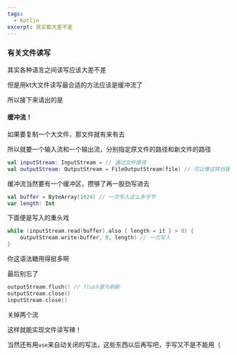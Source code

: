 ```yaml
---
tags:
  - Kotlin
excerpt: 其实都大差不差
---
```

### 有关文件读写

其实各种语言之间读写应该大差不差

但是用kt大文件读写最合适的方法应该是缓冲流了

所以接下来请出的是

#### 缓冲流！

如果要复制一个大文件，那文件就有来有去

所以就要一个输入流和一个输出流，分别指定原文件的路径和新文件的路径

```kotlin
val inputStream: InputStream = // 通过文件路径
val outputStream: OutputStream = FileOutputStream(file) // 可以像这样创建一个流，用open也是可以的
```

缓冲流当然要有一个缓冲区，攒够了再一股劲写进去

```kotlin
val buffer = ByteArray(1024) // 一次写入这么多字节
var length: Int
```

下面便是写入的重头戏

```kotlin
while (inputStream.read(buffer).also { length = it } > 0) {
    outputStream.write(buffer, 0, length) // 一次写入
}
```

你这语法糖用得挺多啊

最后别忘了

```kotlin
outputStream.flush() // flush意为刷新
outputStream.close()
inputStream.close()
```

关掉两个流

这样就能实现文件读写辣！

当然还有用`use`来自动关闭的写法，这些东西以后再写吧，手写又不是不能用（
